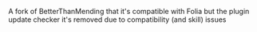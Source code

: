 A fork of BetterThanMending that it's compatible with Folia but the plugin update checker it's removed due to compatibility (and skill) issues

